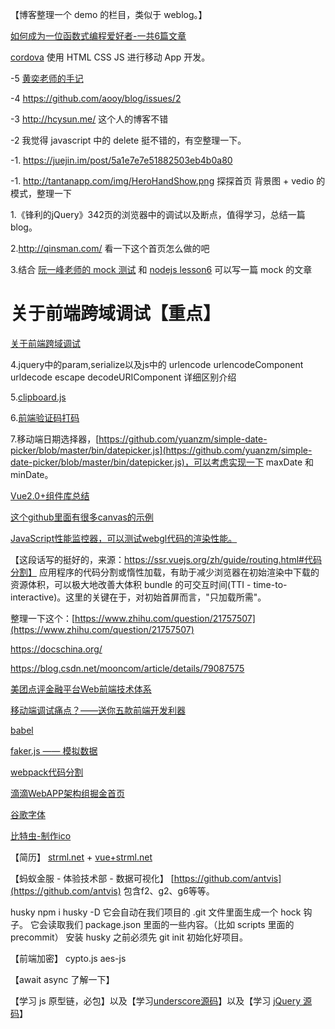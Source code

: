 【博客整理一个 demo 的栏目，类似于 weblog。】

[如何成为一位函数式编程爱好者-一共6篇文章](http://www.w3cplus.com/javascript/so-you-want-to-be-a-functional-programmer-part-2.html)

[cordova](http://cordova.axuer.com/#getstarted) 使用 HTML CSS JS 进行移动 App 开发。

-5 [黄奕老师的手记](http://www.imooc.com/t/3017249#Article)

-4 https://github.com/aooy/blog/issues/2

-3 http://hcysun.me/  这个人的博客不错

-2 我觉得 javascript 中的 delete 挺不错的，有空整理一下。

-1. https://juejin.im/post/5a1e7e7e51882503eb4b0a80

-1. http://tantanapp.com/img/HeroHandShow.png   探探首页 背景图 + vedio 的模式，整理一下

1.《锋利的jQuery》342页的浏览器中的调试以及断点，值得学习，总结一篇blog。

2.http://qinsman.com/   看一下这个首页怎么做的吧

3.结合 [阮一峰老师的 mock 测试](http://www.ruanyifeng.com/blog/2015/12/a-mocha-tutorial-of-examples.html) 和 [nodejs lesson6](https://github.com/alsotang/node-lessons/tree/master/lesson6) 可以写一篇 mock 的文章

# 关于前端跨域调试【重点】
[关于前端跨域调试](./note-front-proxy.md)

4.jquery中的param,serialize以及js中的 urlencode urlencodeComponent urldecode escape decodeURIComponent 详细区别介绍

5.[clipboard.js](https://clipboardjs.com/)

6.[前端验证码打码](https://www.vaptcha.com/)

7.移动端日期选择器，[https://github.com/yuanzm/simple-date-picker/blob/master/bin/datepicker.js](https://github.com/yuanzm/simple-date-picker/blob/master/bin/datepicker.js)，可以考虑实现一下 maxDate 和 minDate。


[Vue2.0+组件库总结](https://www.jianshu.com/p/011d308d7dd7)

[这个github里面有很多canvas的示例](https://github.com/whxaxes)

[JavaScript性能监控器，可以测试webgl代码的渲染性能。](https://github.com/mrdoob/stats.js)

【这段话写的挺好的，来源：https://ssr.vuejs.org/zh/guide/routing.html#代码分割】
应用程序的代码分割或惰性加载，有助于减少浏览器在初始渲染中下载的资源体积，可以极大地改善大体积 bundle 的可交互时间(TTI - time-to-interactive)。这里的关键在于，对初始首屏而言，"只加载所需"。


整理一下这个：[https://www.zhihu.com/question/21757507](https://www.zhihu.com/question/21757507)

https://docschina.org/

https://blog.csdn.net/mooncom/article/details/79087575

[美团点评金融平台Web前端技术体系](https://mp.weixin.qq.com/s?__biz=MjM5NjQ5MTI5OA==&mid=2651747704&idx=2&sn=f2c216c1ca8f364827226f8742eb3a57&pass_ticket=5rFUhlfooXqwFZ%2FYP02DxG7peUY6C8ngQg8QAnbjKRyiC3tBraRU%2BRosmBerVAGz)

[移动端调试痛点？——送你五款前端开发利器](https://mp.weixin.qq.com/s?__biz=MzA5NzkwNDk3MQ==&mid=2650587925&idx=1&sn=d52232bcbb37a011635399e4096a136a&pass_ticket=5rFUhlfooXqwFZ%2FYP02DxG7peUY6C8ngQg8QAnbjKRyiC3tBraRU%2BRosmBerVAGz)

[babel](https://zhuanlan.zhihu.com/p/29058936)

[faker.js —— 模拟数据]()

[webpack代码分割](https://webpack.js.org/guides/code-splitting/)

[滴滴WebAPP架构组掘金首页](https://juejin.im/user/59dc483e6fb9a0450e7511b4)

[谷歌字体](http://www.googlefonts.cn/)

[比特虫-制作ico](http://www.bitbug.net/)

【简历】
[strml.net](https://blog.csdn.net/qq_20264891/article/details/79197651)
+
[vue+strml.net](https://github.com/ustbhuangyi/resume)

【蚂蚁金服 - 体验技术部 - 数据可视化】
[https://github.com/antvis](https://github.com/antvis)
包含f2、g2、g6等等。

husky
npm i husky -D
它会自动在我们项目的 .git 文件里面生成一个 hock 钩子。
它会读取我们 package.json 里面的一些内容。（比如 scripts 里面的 precommit）
安装 husky 之前必须先 git init 初始化好项目。

【前端加密】
cypto.js
aes-js

【await async 了解一下】

【学习 js 原型链，必包】以及【学习[underscore源码](https://underscorejs.org/docs/underscore.html)】以及【学习 [jQuery 源码](https://github.com/chokcoco/jQuery-)】


